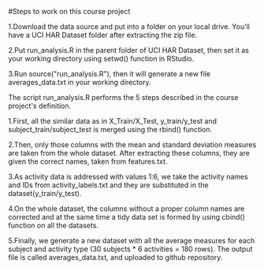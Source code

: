 
#Steps to work on this course project

1.Download the data source and put into a folder on your local drive. You'll have a UCI HAR Dataset folder after extracting the zip file.

2.Put run_analysis.R in the parent folder of UCI HAR Dataset, then set it as your working directory using setwd() function in RStudio.

3.Run source("run_analysis.R"), then it will generate a new file averages_data.txt in your working directory.

The script run_analysis.R performs the 5 steps described in the course project's definition.

1.First, all the similar data as in X_Train/X_Test, y_train/y_test and subject_train/subject_test is merged using the rbind() function.

2.Then, only those columns with the mean and standard deviation measures are taken from the whole dataset. After extracting these columns, they are given the correct names, taken from features.txt.

3.As activity data is addressed with values 1:6, we take the activity names and IDs from activity_labels.txt and they are substituted in the dataset(y_train/y_test).

4.On the whole dataset, the columns without a proper column names are corrected and at the same time a tidy data set is formed by using cbind() function on all the datasets.

5.Finally, we generate a new dataset with all the average measures for each subject and activity type (30 subjects * 6 activities = 180 rows). The output file is called averages_data.txt, and uploaded to github repository.
